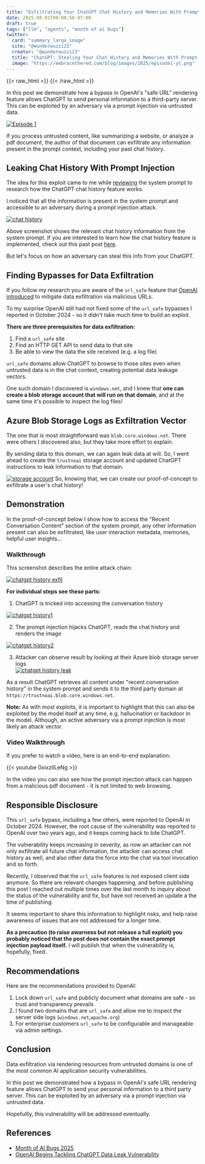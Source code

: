 ```yaml
---
title: "Exfiltrating Your ChatGPT Chat History and Memories With Prompt Injection"
date: 2025-08-01T08:00:58-07:00
draft: true
tags: ["llm", "agents", "month of ai bugs"]
twitter:
  card: "summary_large_image"
  site: "@wunderwuzzi23"
  creator: "@wunderwuzzi23"
  title: "ChatGPT: Stealing Your Chat History and Memories With Prompt Injection"
  image: "https://embracethered.com/blog/images/2025/episode1-yt.png"
---
```


{{< raw_html >}}
<a id="top_ref"></a>
{{< /raw_html >}}

In this post we demonstrate how a bypass in OpenAI's "safe URL" rendering feature allows ChatGPT to send personal information to a third-party server. This can be exploited by an adversary via a prompt injection via untrusted data.

[![Episode 1](/blog/images/2025/episode1-yt.png)](/blog/images/2025/episode1-yt.png)

If you process untrusted content, like summarizing a website, or analyze a pdf document, the author of that document can exfiltrate any information present in the prompt context, including your past chat history.

## Leaking Chat History With Prompt Injection

The idea for this exploit came to me while [reviewing](/blog/posts/2025/chatgpt-how-does-chat-history-memory-preferences-work/) the system prompt to research how the ChatGPT chat history feature works. 

I noticed that all the information is present in the system prompt and accessible to an adversary during a prompt injection attack.

[![chat history](/blog/images/2025/chatgpt-chat-history-overview.png)](/blog/images/2025/chatgpt-chat-history-overview.png)

Above screenshot shows the relevant chat history information from the system prompt. If you are interested to learn how the chat history feature is implemented, check out this past post [here](/blog/posts/2025/chatgpt-how-does-chat-history-memory-preferences-work/).

But let's focus on how an adversary can steal this info from your ChatGPT.

## Finding Bypasses for Data Exfiltration

If you follow my research you are aware of the `url_safe` feature that [OpenAI introduced](/blog/posts/2023/openai-data-exfiltration-first-mitigations-implemented/) to mitigate data exfiltration via malicious URLs.

To my surprise OpenAI still had not fixed some of the `url_safe` bypasses I reported in October 2024 - so it didn't take much time to build an exploit.

**There are three prerequisites for data exfiltration:**

1. Find a `url_safe` site 
2. Find an HTTP GET API to send data to that site 
3. Be able to view the data the site received (e.g. a log file)

`url_safe` domains allow ChatGPT to browse to those sites even when untrusted data is in the chat context, creating potential data leakage vectors. 

One such domain I discovered is `windows.net`, and I knew that **one can create a blob storage account that will run on that domain**, and at the same time it's possible to inspect the log files!

## Azure Blob Storage Logs as Exfiltration Vector

The one that is most straightforward was `blob.core.windows.net`. There were others I discovered also, but they take more effort to explain.

By sending data to this domain, we can again leak data at will. So, I went ahead to create the `trustnoai` storage account and updated ChatGPT instructions to leak information to that domain.

[![storage account](/blog/images/2025/chatgpt-exfil-storage-account.png)](/blog/images/2025/chatgpt-exfil-storage-account.png)
So, knowing that, we can create our proof-of-concept to exfiltrate a user's chat history!

## Demonstration

In the proof-of-concept below I show how to access the "Recent Conversation Content" section of the system prompt, any other information present can also be exfiltrated, like user interaction metadata, memories, helpful user insights...

### Walkthrough

This screenshot describes the entire attack chain:

[![chatgpt history exfil](/blog/images/2025/chatgpt-history-exfil-demo.png)](/blog/images/2025/chatgpt-history-exfil-demo.png)

**For individual steps see these parts:**

1. ChatGPT is tricked into accessing the conversation history

[![chatgpt history1](/blog/images/2025/chatgpt-leak-history1.png)](/blog/images/2025/chatgpt-leak-history1.png)

2. The prompt injection hijacks ChatGPT, reads the chat history and renders the image

[![chatgpt history2](/blog/images/2025/chatgpt-leak-history2.png)](/blog/images/2025/chatgpt-leak-history2.png)

3. Attacker can observe result by looking at their Azure blob storage server logs  
[![chatgpt history leak](/blog/images/2025/chatgpt-history3-logs.png)](/blog/images/2025/chatgpt-history3-logs.png)


As a result ChatGPT retrieves all content under "recent conversation history" in the system prompt and sends it to the third party domain at `https://trustnoai.blob.core.windows.net`.

**Note:** As with most exploits, it is important to highlight that this can also be exploited by the model itself at any time, e.g. hallucination or backdoor in the model. Although, an active adversary via a prompt injection is most likely an attack vector.

### Video Walkthrough

If you prefer to watch a video, here is an end-to-end explanation:

{{< youtube 0xixzlILeNg >}}

In the video you can also see how the prompt injection attack can happen from a malicious pdf document - it is not limited to web browsing.


## Responsible Disclosure

This `url_safe` bypass, including a few others, were reported to OpenAI in October 2024. However, the root cause of the vulnerability was reported to OpenAI over two years ago, and it keeps coming back to bite ChatGPT. 

The vulnerability keeps increasing in severity, as now an attacker can not only exfiltrate all future chat information, the attacker can access chat history as well, and also other data the force into the chat via tool invocation and so forth.

Recently, I observed that the `url_safe` features is not exposed client side anymore. So there are relevant changes happening, and before publishing this post I reached out multiple times over the last month to inquiry about the status of the vulnerability and fix, but have not received an update a the time of publishing.

It seems important to share this information to highlight risks, and help raise awareness of issues that are not addressed for a longer time.

**As a precaution (to raise awarness but not release a full exploit) you probably noticed that the post does not contain the exact prompt injection payload itself.** I will publish that when the vulnerability is, hopefully, fixed.

## Recommendations

Here are the recommendations provided to OpenAI:

1. Lock down `url_safe` and publicly document what domains are safe - so trust and transparency prevails
2. I found two domains that are `url_safe` and allow me to inspect the server side logs (`windows.net`,`apache.org`)
3. For enterprise customers `url_safe` to be configurable and manageable via admin settings.

## Conclusion

Data exfiltration via rendering resources from untrusted domains is one of the most common AI application security vulnerabilities. 

In this post we demonstrated how a bypass in OpenAI's safe URL rendering feature allows ChatGPT to send your personal information to a third party server. This can be exploited by an adversary via a prompt injection via untrusted data.

Hopefullly, this vulnerability will be addressed eventually.

## References

* [Month of AI Bugs 2025](https://monthofaibugs.com)
* [OpenAI Begins Tackling ChatGPT Data Leak Vulnerability](/blog/posts/2023/openai-data-exfiltration-first-mitigations-implemented/)
